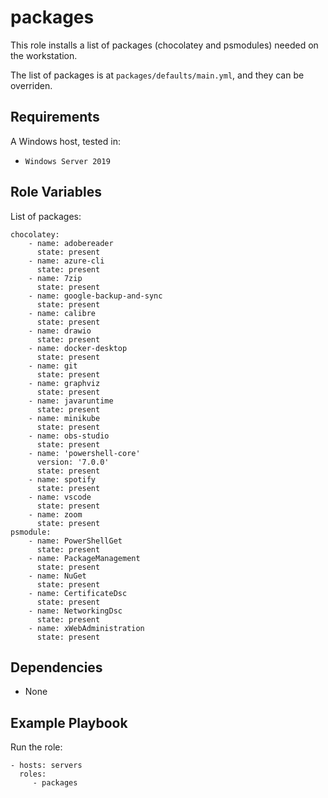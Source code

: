 packages
=========

This role installs a list of packages (chocolatey and psmodules) needed on the workstation.

The list of packages is at `packages/defaults/main.yml`, and they can be overriden.


Requirements
------------

A Windows host, tested in:
- `Windows Server 2019`

Role Variables
--------------

List of packages:
```
chocolatey:
    - name: adobereader
      state: present
    - name: azure-cli
      state: present
    - name: 7zip
      state: present
    - name: google-backup-and-sync
      state: present
    - name: calibre
      state: present
    - name: drawio
      state: present
    - name: docker-desktop
      state: present
    - name: git
      state: present
    - name: graphviz
      state: present
    - name: javaruntime
      state: present
    - name: minikube
      state: present
    - name: obs-studio
      state: present
    - name: 'powershell-core'
      version: '7.0.0'
      state: present
    - name: spotify
      state: present
    - name: vscode
      state: present
    - name: zoom
      state: present
psmodule:
    - name: PowerShellGet
      state: present
    - name: PackageManagement
      state: present    
    - name: NuGet
      state: present
    - name: CertificateDsc
      state: present
    - name: NetworkingDsc
      state: present
    - name: xWebAdministration
      state: present
```

Dependencies
------------

- None

Example Playbook
----------------

Run the role:

    - hosts: servers
      roles:
         - packages